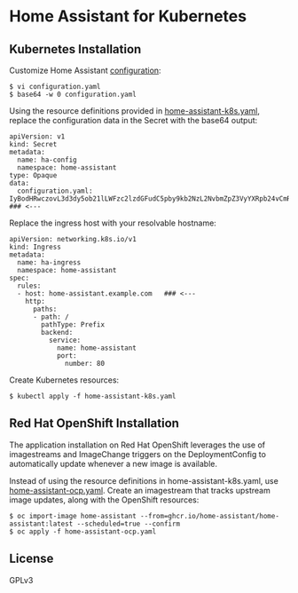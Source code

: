 # Home Assistant for Kubernetes

## Kubernetes Installation 

Customize Home Assistant [configuration]:
```
$ vi configuration.yaml
$ base64 -w 0 configuration.yaml
```

Using the resource definitions provided in [home-assistant-k8s.yaml], replace the configuration data in the Secret with the base64 output:
```
apiVersion: v1
kind: Secret
metadata:
  name: ha-config
  namespace: home-assistant
type: Opaque
data:
  configuration.yaml: IyBodHRwczovL3d3dy5ob21lLWFzc2lzdGFudC5pby9kb2NzL2NvbmZpZ3VyYXRpb24vCmRlZmF1bHRfY29uZmlnOgoKaHR0cDoKICB1c2VfeF9mb3J3YXJkZWRfZm9yOiB0cnVlCiAgdHJ1c3RlZF9wcm94aWVzOgogICAgLSAxMC4wLjAuMC84CiAgICAtIDE3Mi4xNi4wLjAvMTIKICAgIC0gMTkyLjE2OC4wLjAvMTYK    ### <---
```

Replace the ingress host with your resolvable hostname:
```
apiVersion: networking.k8s.io/v1
kind: Ingress
metadata:
  name: ha-ingress
  namespace: home-assistant
spec:
  rules:
  - host: home-assistant.example.com   ### <---
    http:
      paths:
      - path: /
        pathType: Prefix
        backend:
          service:
            name: home-assistant
            port:
              number: 80
```

Create Kubernetes resources:
```
$ kubectl apply -f home-assistant-k8s.yaml
```

## Red Hat OpenShift Installation

The application installation on Red Hat OpenShift leverages the use of imagestreams and ImageChange triggers on the DeploymentConfig to automatically update whenever a new image is available.

Instead of using the resource definitions in home-assistant-k8s.yaml, use [home-assistant-ocp.yaml].  Create an imagestream that tracks upstream image updates, along with the OpenShift resources:
```
$ oc import-image home-assistant --from=ghcr.io/home-assistant/home-assistant:latest --scheduled=true --confirm
$ oc apply -f home-assistant-ocp.yaml
```

## License
GPLv3

[configuration]: https://www.home-assistant.io/docs/configuration/
[home-assistant-k8s.yaml]: home-assistant-k8s.yaml
[home-assistant-ocp.yaml]: home-assistant-ocp.yaml
